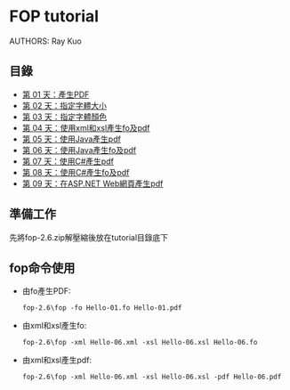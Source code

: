 FOP tutorial
============

AUTHORS: Ray Kuo

目錄
------
* [第 01 天：產生PDF](tutorial\01.md)
* [第 02 天：指定字體大小](tutorial\02.md)
* [第 03 天：指定字體顏色](tutorial\03.md)
* [第 04 天：使用xml和xsl產生fo及pdf](tutorial\04.md)
* [第 05 天：使用Java產生pdf](tutorial\05.md)
* [第 06 天：使用Java產生fo及pdf](tutorial\06.md)
* [第 07 天：使用C#產生pdf](tutorial\07.md)
* [第 08 天：使用C#產生fo及pdf](tutorial\08.md)
* [第 09 天：在ASP.NET Web網頁產生pdf](tutorial\09.md)


準備工作
-------

先將fop-2.6.zip解壓縮後放在tutorial目錄底下

fop命令使用
----------

* 由fo產生PDF:

    `fop-2.6\fop -fo Hello-01.fo Hello-01.pdf`

* 由xml和xsl產生fo:

    `fop-2.6\fop -xml Hello-06.xml -xsl Hello-06.xsl Hello-06.fo`

* 由xml和xsl產生pdf:

    `fop-2.6\fop -xml Hello-06.xml -xsl Hello-06.xsl -pdf Hello-06.pdf`
